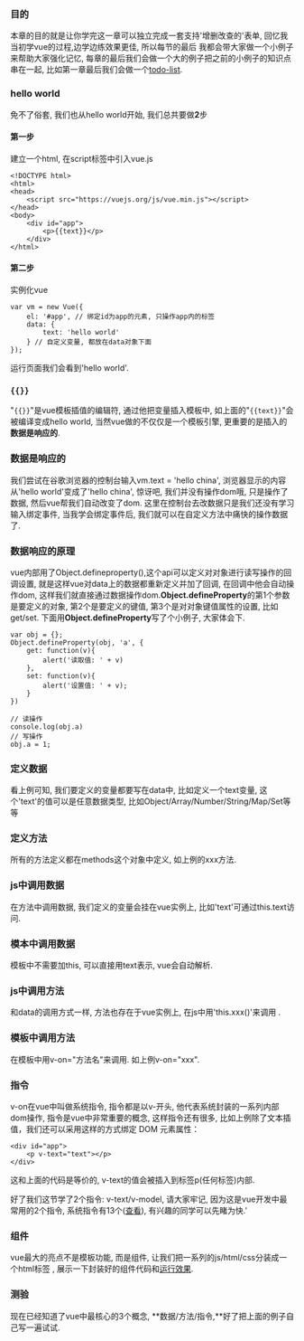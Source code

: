 ### 目的

本章的目的就是让你学完这一章可以独立完成一套支持'增删改查的'表单, 回忆我当初学vue的过程,边学边练效果更佳, 所以每节的最后 我都会带大家做一个小例子来帮助大家强化记忆, 每章的最后我们会做一个大的例子把之前的小例子的知识点串在一起, 比如第一章最后我们会做一个[todo-list](https://jsfiddle.net/yyx990803/4dr2fLb7/?utm_source=website&utm_medium=embed&utm_campaign=4dr2fLb7).

### hello world

免不了俗套, 我们也从hello world开始, 我们总共要做**2**步

#### 第一步

建立一个html, 在script标签中引入vue.js

```
<!DOCTYPE html>
<html>
<head>
    <script src="https://vuejs.org/js/vue.min.js"></script>
</head>
<body>
    <div id="app">
        <p>{{text}}</p>
    </div>
</html>
```

#### 第二步

实例化vue

```
var vm = new Vue({
    el: '#app', // 绑定id为app的元素, 只操作app内的标签
    data: {
        text: 'hello world'
    } // 自定义变量, 都放在data对象下面
});
```

运行页面我们会看到'hello world'.

### `{{}}`

"`{{}}`"是vue模板插值的编辑符, 通过他把变量插入模板中, 如上面的"`{{text}}`"会被编译变成hello world, 当然vue做的不仅仅是一个模板引擎, 更重要的是插入的**数据是响应的**.

### 数据是响应的

我们尝试在谷歌浏览器的控制台输入vm.text = 'hello china', 浏览器显示的内容从'hello world'变成了'hello china', 惊讶吧, 我们并没有操作dom哦, 只是操作了数据, 然后vue帮我们自动改变了dom. 这里在控制台去改数据只是我们还没有学习输入绑定事件, 当我学会绑定事件后, 我们就可以在自定义方法中痛快的操作数据了.

### 数据响应的原理

vue内部用了Object.defineproperty\(\),这个api可以定义对对象进行读写操作的回调设置, 就是这样vue对data上的数据都重新定义并加了回调, 在回调中他会自动操作dom, 这样我们就直接通过数据操作dom.**Object.defineProperty**的第1个参数是要定义的对象, 第2个是要定义的键值, 第3个是对对象键值属性的设置, 比如get/set. 下面用**Object.defineProperty**写了个小例子, 大家体会下.

```
var obj = {};
Object.defineProperty(obj, 'a', {
    get: function(v){
        alert('读取值: ' + v)
    },
    set: function(v){
        alert('设置值: ' + v);
    }
})

// 读操作
console.log(obj.a)
// 写操作
obj.a = 1;
```

### 定义数据

看上例可知, 我们要定义的变量都要写在data中,  比如定义一个text变量, 这个'text'的值可以是任意数据类型, 比如Object/Array/Number/String/Map/Set等等

### 定义方法

所有的方法定义都在methods这个对象中定义, 如上例的xxx方法.

### js中调用数据

在方法中调用数据, 我们定义的变量会挂在vue实例上, 比如'text'可通过this.text访问.

### 模本中调用数据

模板中不需要加this, 可以直接用text表示, vue会自动解析.

### js中调用方法

和data的调用方式一样, 方法也存在于vue实例上, 在js中用'this.xxx\(\)'来调用 .

### 模板中调用方法

在模板中用v-on="方法名"来调用. 如上例v-on="xxx".

### 指令

v-on在vue中叫做系统指令, 指令都是以v-开头, 他代表系统封装的一系列内部dom操作, 指令是vue中非常重要的概念, 这样指令还有很多, 比如上例除了文本插值，我们还可以采用这样的方式绑定 DOM 元素属性：

```
<div id="app">
    <p v-text="text"></p>
</div>
```

这和上面的代码是等价的, v-text的值会被插入到标签p\(任何标签\)内部.

好了我们这节学了2个指令: v-text/v-model, 请大家牢记, 因为这是vue开发中最常用的2个指令, 系统指令有13个\([查看](https://cn.vuejs.org/v2/api/#指令)\), 有兴趣的同学可以先睹为快.'

### 组件

vue最大的亮点不是模板功能, 而是组件, 让我们把一系列的js/html/css分装成一个html标签 , 展示一下封装好的组件代码和[运行效果](https://cn.vuejs.org/v2/examples/modal.html).

### 测验

现在已经知道了vue中最核心的3个概念, **数据/方法/指令,**好了把上面的例子自己写一遍试试.

